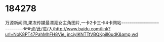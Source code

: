 # 184278
万源新闻网,果冻传媒最漂亮女主角图片,一卡2卡三卡4卡网站----------------------------⚒⚒点/此/进/入/http://www.baidu.com/link?url=NoK8PT47PahMhFH8Vie_jnciyIKNTTtVBQKpill6udK&amp;wd
